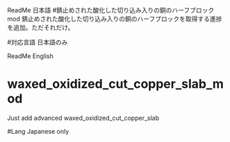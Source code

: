 ReadMe 日本語
#錆止めされた酸化した切り込み入りの銅のハーフブロックmod
錆止めされた酸化した切り込み入りの銅のハーフブロックを取得する進捗を追加。ただそれだけ。

#対応言語
日本語のみ

ReadMe English
# waxed_oxidized_cut_copper_slab_mod
Just add advanced waxed_oxidized_cut_copper_slab 

#Lang
Japanese only
